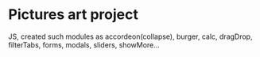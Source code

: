 # Pictures art project
JS, created such modules as accordeon(collapse), burger, calc, dragDrop, filterTabs, forms, modals, sliders, showMore...